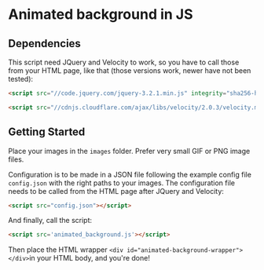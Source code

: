 # Animated background in JS


## Dependencies

This script need JQuery and Velocity to work, so you have to call those from your HTML page, like that (those versions work, newer have not been tested):

```html
<script src="//code.jquery.com/jquery-3.2.1.min.js" integrity="sha256-hwg4gsxgFZhOsEEamdOYGBf13FyQuiTwlAQgxVSNgt4=" crossorigin="anonymous"></script>
```

```html
<script src="//cdnjs.cloudflare.com/ajax/libs/velocity/2.0.3/velocity.min.js"></script>
```

## Getting Started

Place your images in the `images` folder. Prefer very small GIF or PNG image files.

Configuration is to be made in a JSON file following the example config file `config.json` with the right paths to your images.
The configuration file needs to be called from the HTML page after JQuery and Velocity:

```html
<script src="config.json"></script>
```
And finally, call the script:

```html
<script src='animated_background.js'></script>
```

Then place the HTML wrapper `<div id="animated-background-wrapper"></div>`in your HTML body, and you're done!
